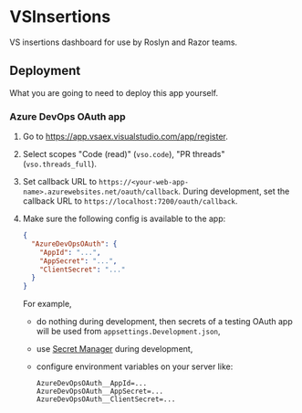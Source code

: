 # VSInsertions

VS insertions dashboard for use by Roslyn and Razor teams.

## Deployment

What you are going to need to deploy this app yourself.

### Azure DevOps OAuth app

1. Go to <https://app.vsaex.visualstudio.com/app/register>.
1. Select scopes "Code (read)" (`vso.code`), "PR threads" (`vso.threads_full`).
1. Set callback URL to `https://<your-web-app-name>.azurewebsites.net/oauth/callback`.
   During development, set the callback URL to `https://localhost:7200/oauth/callback`.
1. Make sure the following config is available to the app:

   ```json
   {
     "AzureDevOpsOAuth": {
       "AppId": "...",
       "AppSecret": "...",
       "ClientSecret": "..."
     }
   }
   ```

   For example,
   - do nothing during development, then secrets of a testing OAuth app will be used from `appsettings.Development.json`,
   - use [Secret Manager](https://learn.microsoft.com/en-us/aspnet/core/security/app-secrets) during development,
   - configure environment variables on your server like:

     ```env
     AzureDevOpsOAuth__AppId=...
     AzureDevOpsOAuth__AppSecret=...
     AzureDevOpsOAuth__ClientSecret=...
     ```
